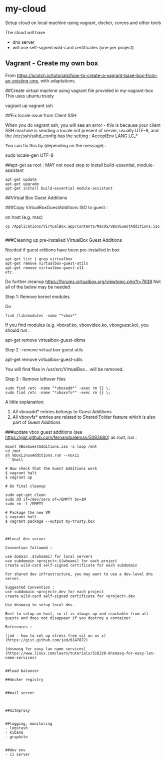 # my-cloud
Setup cloud on local machine using vagrant, docker, coreos and other tools

The cloud will have

- dns server
- will use self-signed wild-card certificates (one per project)

## Vagrant - Create my own box

From https://scotch.io/tutorials/how-to-create-a-vagrant-base-box-from-an-existing-one, with adaptations.

##Create virtual machine using vagrant file provided in my-vagrant-box
This uses ubuntu trusty

vagrant up
vagrant ssh

##Fix locale issue from Client SSH

When you do vagrant ssh, you will see an error - this is because your client SSH machine is sending a locale not present of server, usually UTF-8, and the /etc/ssh/sshd_config has the setting : AcceptEnv LANG LC_*

You can fix this by (depending on the message) :

sudo locale-gen UTF-8

##apt-get
as root :
MAY not need step to install build-essential, module-assistant
```
apt-get update
apt-get upgrade
apt-get install build-essential module-assistant
```

##Virtual Box Guest Additions

###Copy VirtualBoxGuestAdditions ISO to guest :

on host (e.g. mac)

```
cp /Applications/VirtualBox.app/Contents/MacOS/VBoxGuestAdditions.iso .
```


###Cleaning up pre-installed VirtualBox Guest Additions 

Needed if guest editions have been pre-installed in box

```Shell
apt-get list | grep virtualbox
apt-get remove virtualbox-guest-utils
apt-get remove virtualbox-guest-x11
etc.
```
Do further cleanup
https://forums.virtualbox.org/viewtopic.php?t=7839
Not all of the below may be needed

Step 1: Remove kernel modules

Do 

```
find /lib/modules -name "*vbox*"
```

If you find modules (e.g. vboxsf.ko, vboxvideo.ko, vboxguest.ko), you should run :

apt-get remove virtualbox-guest-dkms

Step 2 : remove virtual box guest utils

apt-get remove virtualbox-guest-utils

You will find files in /usr/src/VirtualBox... will be removed.

Step 3 : Remove leftover files 

```Shell
sudo find /etc -name "*vboxadd*" -exec rm {} \;
sudo find /etc -name "*vboxvfs*" -exec rm {} \;
```

A little explanation: 
1. All vboxadd* entries belongs to Guest Additions 
2. All vboxvfs* entries are related to Shared Folder feature which is also part of Guest Additions


###update vbox guest additions 
(see https://gist.github.com/fernandoaleman/5083680)
as root, run :

```Shell
mount VBoxGuestAdditions.iso -o loop /mnt
cd /mnt
sh VBoxLinuxAdditions.run --nox11
```Shell

# Now check that the Guest Additions work
$ vagrant halt
$ vagrant up

# Do final cleanup

sudo apt-get clean
sudo dd if=/dev/zero of=/EMPTY bs=1M
sudo rm -f /EMPTY

# Package the new VM
$ vagrant halt
$ vagrant package --output my-trusty.box



##local dns server

Convention followed :

use domain .$(whoami) for local servers
use subdomain <project>.$(whoami) for each project
create wild-card self-signed certificate for each subdomain

For shared dev infrastructure, you may want to use a dev-level dns server. 

Suggested Convention :
use subdomain <project>.dev for each project
create wild-card self-signed certificate for <project>.dev

Use dnsmasq to setup local dns.

Best to setup on host, so it is always up and reachable from all guests and does not disappear if you destroy a container.

References :

[jed - how to set up stress free ssl on os x](https://gist.github.com/jed/6147872)

[dnsmasq for easy lan name services](https://www.linux.com/learn/tutorials/516220-dnsmasq-for-easy-lan-name-services)


##load balancer

##docker registry


##mail server



##mitmproxy


##logging, monitoring
- logstash
- kibana
- graphite


##dev env
- ci server




